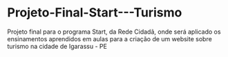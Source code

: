 # Projeto-Final-Start---Turismo
Projeto final para o programa Start, da Rede Cidadã, onde será aplicado os ensinamentos aprendidos em aulas para a criação de um website sobre turismo na cidade de Igarassu - PE
